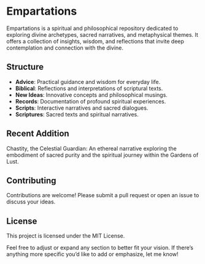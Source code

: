 # Empartations

Empartations is a spiritual and philosophical repository dedicated to exploring divine archetypes, sacred narratives, and metaphysical themes. It offers a collection of insights, wisdom, and reflections that invite deep contemplation and connection with the divine.

## Structure

- **Advice**: Practical guidance and wisdom for everyday life.
- **Biblical**: Reflections and interpretations of scriptural texts.
- **New Ideas**: Innovative concepts and philosophical musings.
- **Records**: Documentation of profound spiritual experiences.
- **Scripts**: Interactive narratives and sacred dialogues.
- **Scriptures**: Sacred texts and spiritual narratives.

## Recent Addition

Chastity, the Celestial Guardian: An ethereal narrative exploring the embodiment of sacred purity and the spiritual journey within the Gardens of Lust.

## Contributing

Contributions are welcome! Please submit a pull request or open an issue to discuss your ideas.

## License

This project is licensed under the MIT License.

Feel free to adjust or expand any section to better fit your vision. If there’s anything more specific you’d like to add or emphasize, let me know!
